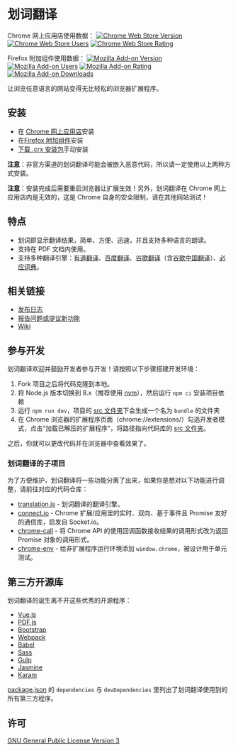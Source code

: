 # 划词翻译

Chrome 网上应用店使用数据：
[![Chrome Web Store Version](https://img.shields.io/chrome-web-store/v/ikhdkkncnoglghljlkmcimlnlhkeamad.svg?style=flat-square)](https://chrome.google.com/webstore/detail/ikhdkkncnoglghljlkmcimlnlhkeamad)
[![Chrome Web Store Users](https://img.shields.io/chrome-web-store/d/ikhdkkncnoglghljlkmcimlnlhkeamad.svg?style=flat-square)](https://chrome.google.com/webstore/detail/ikhdkkncnoglghljlkmcimlnlhkeamad)
[![Chrome Web Store Rating](https://img.shields.io/chrome-web-store/rating/ikhdkkncnoglghljlkmcimlnlhkeamad.svg?style=flat-square)](https://chrome.google.com/webstore/detail/ikhdkkncnoglghljlkmcimlnlhkeamad)

Firefox 附加组件使用数据：
[![Mozilla Add-on Version](https://img.shields.io/amo/v/hcfy?style=flat-square)](https://addons.mozilla.org/zh-CN/firefox/addon/hcfy/)
[![Mozilla Add-on Users](https://img.shields.io/amo/users/hcfy?style=flat-square)](https://addons.mozilla.org/zh-CN/firefox/addon/hcfy/)
[![Mozilla Add-on Rating](https://img.shields.io/amo/rating/hcfy?style=flat-square)](https://addons.mozilla.org/zh-CN/firefox/addon/hcfy/)
[![Mozilla Add-on Downloads](https://img.shields.io/amo/dw/hcfy?style=flat-square)](https://addons.mozilla.org/zh-CN/firefox/addon/hcfy/)

让浏览任意语言的网站变得无比轻松的浏览器扩展程序。

## 安装

 - 在 [Chrome 网上应用店](https://chrome.google.com/webstore/detail/ikhdkkncnoglghljlkmcimlnlhkeamad)安装
 - 在[Firefox 附加组件](https://addons.mozilla.org/zh-CN/firefox/addon/hcfy/)安装
 - [下载 .crx 安装包](https://github.com/Selection-Translator/crx-selection-translate/releases/latest)手动安装

**注意**：非官方渠道的划词翻译可能会被嵌入恶意代码，所以请一定使用以上两种方式安装。

**注意**：安装完成后需要重启浏览器让扩展生效！另外，划词翻译在 Chrome 网上应用店内是无效的，这是 Chrome 自身的安全限制，请在其他网站测试！

## 特点

 - 划词即显示翻译结果，简单、方便、迅速，并且支持多种语言的朗读。
 - 支持在 PDF 文档内使用。
 - 支持多种翻译引擎：[有道翻译](http://fanyi.youdao.com/)、[百度翻译](http://fanyi.baidu.com/)、[谷歌翻译](https://translate.google.com/)（含[谷歌中国翻译](http://translate.google.cn/)）、[必应词典](http://cn.bing.com/dict/)。

## 相关链接

 + [发布日志](https://github.com/Selection-Translator/crx-selection-translate/releases)
 + [报告问题或提议新功能](https://github.com/Selection-Translator/crx-selection-translate/issues/new)
 + [Wiki](https://github.com/Selection-Translator/crx-selection-translate/wiki)

## 参与开发

划词翻译欢迎并鼓励开发者参与开发！请按照以下步骤搭建开发环境：

 1. Fork 项目之后将代码克隆到本地。
 2. 将 Node.js 版本切换到 8.x（推荐使用 [nvm](https://github.com/nvm-sh/nvm)），然后运行 `npm ci` 安装项目依赖
 3. 运行 `npm run dev`，项目的 [src 文件夹](https://github.com/Selection-Translator/crx-selection-translate/tree/master/src)下会生成一个名为 `bundle` 的文件夹
 4. 在 Chrome 浏览器的扩展程序页面（chrome://extensions/）勾选开发者模式，点击“加载已解压的扩展程序”，将路径指向代码库的 [src 文件夹](https://github.com/Selection-Translator/crx-selection-translate/tree/master/src)。

之后，你就可以更改代码并在浏览器中查看效果了。

### 划词翻译的子项目

为了方便维护，划词翻译将一些功能分离了出来，如果你是想对以下功能进行调整，请前往对应的代码仓库：

 + [translation.js](https://github.com/Selection-Translator/translation.js) - 划词翻译的翻译引擎。
 + [connect.io](https://github.com/Selection-Translator/connect.io) - Chrome 扩展/应用里的实时、双向、基于事件且 Promise 友好的通信库，启发自 Socket.io。
 + [chrome-call](https://github.com/Selection-Translator/chrome-call) - 将 Chrome API 的使用回调函数接收结果的调用形式改为返回 Promise 对象的调用形式。
 + [chrome-env](https://github.com/Selection-Translator/chrome-env) - 给非扩展程序运行环境添加 `window.chrome`，被设计用于单元测试。

## 第三方开源库

划词翻译的诞生离不开这些优秀的开源程序：

 - [Vue.js](http://vuejs.org/)
 - [PDF.js](https://mozilla.github.io/pdf.js/)
 - [Bootstrap](http://getbootstrap.com/)
 - [Webpack](http://webpack.github.io/)
 - [Babel](http://babeljs.io/)
 - [Sass](http://sass-lang.com/)
 - [Gulp](http://gulpjs.com/)
 - [Jasmine](http://jasmine.github.io/)
 - [Karam](https://karma-runner.github.io/)

[package.json](https://github.com/Selection-Translator/crx-selection-translate/blob/master/package.json) 的 `dependencies` 与 `devDependencies` 里列出了划词翻译使用到的所有第三方程序。

## 许可

[GNU General Public License Version 3](https://www.gnu.org/licenses/gpl.html)
